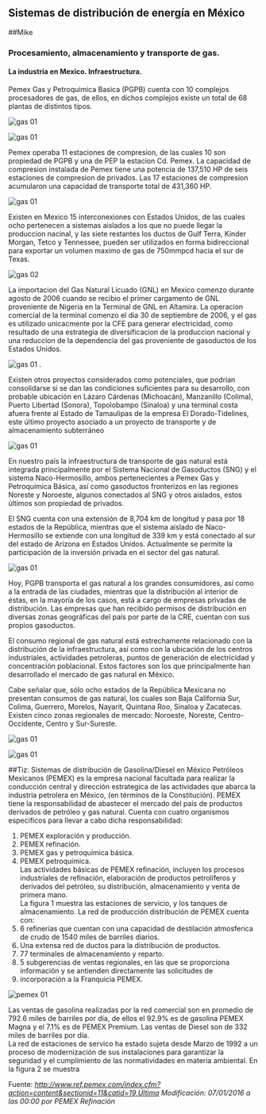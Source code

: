 ## Sistemas de distribución de energía en México

##Mike
### Procesamiento, almacenamiento y transporte de gas.
#### La industria en Mexico. Infraestructura.
Pemex Gas y Petroquimica Basica (PGPB) cuenta con 10 complejos procesadores de gas, de ellos, en dichos complejos existe un total de 68 plantas de distintos tipos.

![gas 01](https://cloud.githubusercontent.com/assets/16884665/14471628/49bdc4ca-00a4-11e6-9eea-75ebdf7b3112.JPG)

![gas 01](https://cloud.githubusercontent.com/assets/16884665/14468159/5cac6930-0093-11e6-9b1f-134766d53ce3.jpg)

Pemex operaba 11 estaciones de compresion, de las cuales 10 son propiedad de PGPB y una de PEP la estacion Cd. Pemex. La capacidad de compresion instalada de Pemex tiene una potencia de 137,510 HP de seis estaciones de compresion de privados. Las 17 estaciones de compresion acumularon una capacidad de transporte total de 431,360 HP.

![gas 01](https://cloud.githubusercontent.com/assets/16884665/14471648/6138947c-00a4-11e6-9871-80bcac75d78e.JPG)


Existen en Mexico 15 interconexiones con Estados Unidos, de las cuales ocho pertenecen a sistemas aislados a los que no puede llegar la produccion nacinal, y las siete restantes los ductos de Gulf Terra, Kinder Morgan, Tetco y Tennessee, pueden ser utilizados en forma bidireccional para exportar un volumen maximo de gas de 750mmpcd hacia el sur de Texas.

![gas 02](https://cloud.githubusercontent.com/assets/16884665/14468182/6b6b602a-0093-11e6-9a51-dfa596028acd.jpg)


La importacion del Gas Natural Licuado (GNL) en Mexico comenzo durante agosto de 2006 cuando se recibio el primer cargamento de GNL proveniente de Nigeria en la Terminal de GNL en Altamira. La operacion comercial de la terminal comenzo el dia 30 de septiembre de 2006, y el gas es utilizado unicacmente por la CFE para generar electricidad, como resultado de una estrategia de diversificacion de la produccion nacional y una reduccion de la dependencia del gas proveniente de gasoductos de los Estados Unidos.

![gas 01](https://cloud.githubusercontent.com/assets/16884665/14468192/79fdce0c-0093-11e6-9c68-40f319939e82.jpg)
.

Existen otros proyectos considerados como potenciales, que podrían consolidarse si se dan las condiciones suficientes para su desarrollo, con probable ubicación en Lázaro Cárdenas (Michoacán), Manzanillo (Colima), Puerto Libertad (Sonora), Topolobampo (Sinaloa) y una terminal costa afuera frente al Estado de Tamaulipas de la empresa El Dorado-Tidelines, este último proyecto asociado a un proyecto de transporte y de almacenamiento subterráneo

![gas 01](https://cloud.githubusercontent.com/assets/16884665/14468206/899fb1a4-0093-11e6-9aee-92bd7dd7cffc.jpg)

En nuestro país la infraestructura de transporte de gas natural está integrada principalmente por el Sistema Nacional de Gasoductos (SNG) y el sistema Naco-Hermosillo, ambos pertenecientes a Pemex Gas y  Petroquímica Básica, así como gasoductos fronterizos en las regiones Noreste y Noroeste, algunos conectados al SNG y otros aislados, estos últimos son propiedad de privados.

El SNG cuenta con una extensión de 8,704 km de longitud y pasa por 18 estados de la República, mientras que el sistema aislado de Naco-Hermosillo se extiende con una longitud de 339 km y está conectado al sur del estado de Arizona en Estados Unidos. Actualmente se permite la participación de la inversión privada en el sector del gas natural.

![gas 01](https://cloud.githubusercontent.com/assets/16884665/14471655/6ea57fc6-00a4-11e6-8672-f7dfb5486c48.JPG)

Hoy, PGPB transporta el gas natural a los grandes consumidores, así como a la entrada de las ciudades, mientras que la distribución al interior de éstas, en la mayoría de los casos, está a cargo de empresas privadas de distribución. Las empresas que han recibido permisos de distribución en diversas zonas geográficas del país por parte de la CRE, cuentan con sus propios gasoductos.

El consumo regional de gas natural está estrechamente relacionado con la distribución de la infraestructura, así como con la ubicación de los centros industriales, actividades petroleras, puntos de generación de electricidad y concentración poblacional. Estos factores son los que principalmente han desarrollado el mercado de gas natural en México.

Cabe señalar que, sólo ocho estados de la República Mexicana no presentan consumos de gas natural, los cuales son Baja California Sur, Colima, Guerrero, Morelos, Nayarit, Quintana Roo, Sinaloa y Zacatecas. Existen cinco zonas regionales de mercado: Noroeste, Noreste, Centro-Occidente, Centro y Sur-Sureste.

![gas 01](https://cloud.githubusercontent.com/assets/16884665/14471671/823280b6-00a4-11e6-9b6a-52fd027e3e1a.JPG)

![gas 01](https://cloud.githubusercontent.com/assets/16884665/14468216/91df967c-0093-11e6-911b-649b4a158beb.jpg)

##Tiz: Sistemas de distribución de Gasolina/Diesel en México
Petróleos Mexicanos (PEMEX) es la empresa nacional facultada para realizar la conducción central y dirección estrategica de las actividades que abarca la industria petrolera en México, (en términos de la Constitución). PEMEX tiene la responsabilidad de abastecer el mercado del país de productos derivados de petróleo y gas natural. Cuenta con cuatro organismos especificos para llevar a cabo 
dicha responsabilidad:
1. PEMEX exploración y producción.  
2. PEMEX refinación.  
3. PEMEX gas y petroquímica básica.  
4. PEMEX petroquímica.  
Las actividades básicas de PEMEX refinación, incluyen los procesos industriales de refinación, elaboración de productos petroliferos
y derivados del petróleo, su distribución, almacenamiento y venta de primera mano.  
La figura 1 muestra las estaciones de servicio, y los tanques de almacenamiento. La red de producción distribución de PEMEX cuenta 
con:  
1. 6 refinerías que cuentan con una capacidad de destilación atmosferica de crudo de 1540 miles de barriles diarios.  
2. Una extensa red de ductos para la distribución de productos.  
3. 77 terminales de almacenamiento y reparto.  
5. 5 subgerencias de ventas regionales, en las que se proporciona información y se antienden directamente las solicitudes de 
6. incorporación a la Franquicia PEMEX.  

![pemex 01](https://cloud.githubusercontent.com/assets/16943736/13582745/e7dec270-e462-11e5-9ef5-301cad2cf31b.gif)  

Las ventas de gasolina realizadas por la red comercial son en promedio de 792.6 miles de barriles por día, de ellos el 92.9% es
de gasolina PEMEX Magna  y el 7.1% es de PEMEX Premium. Las ventas de Diesel son de 332 miles de barriles por día.  
La red de estaciones de servico ha estado sujeta desde Marzo de 1992 a un proceso de modernización de sus instalaciones para 
garantizar la seguridad y el cumplimiento de las normatividades en materia ambiental.
En la figura 2 se muestra

Fuente: *http://www.ref.pemex.com/index.cfm?action=content&sectionid=11&catid=19,Última Modificación: 07/01/2016 a las 00:00 por PEMEX
Refinación*
